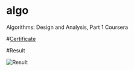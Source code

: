 # algo
Algorithms: Design and Analysis, Part 1 Coursera

#[Certificate](https://github.com/rhnvrm/algo/blob/master/algo1_cert.pdf)

#Result

![Result](https://github.com/rhnvrm/algo/blob/master/coursera%20algo%20stanford.png)
